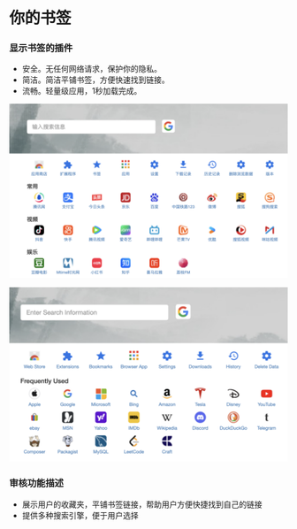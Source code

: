 # 你的书签

### 显示书签的插件

- 安全。无任何网络请求，保护你的隐私。
- 简洁。简洁平铺书签，方便快速找到链接。
- 流畅。轻量级应用，1秒加载完成。

![image](https://github.com/start2004/your_bookmark/blob/main/review-image/1280x800-1.png?raw=true)

![image](https://github.com/start2004/your_bookmark/blob/main/review-image/1280x800-3.png?raw=true)

### 审核功能描述

- 展示用户的收藏夹，平铺书签链接，帮助用户方便快捷找到自己的链接
- 提供多种搜索引擎，便于用户选择